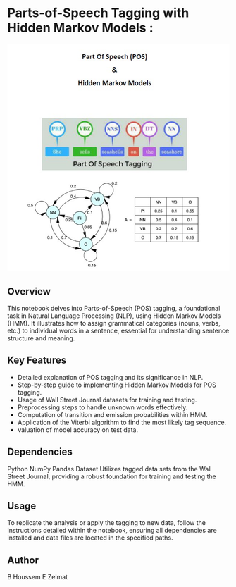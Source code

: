 # Parts-of-Speech Tagging with Hidden Markov Models : 


![alt text](https://github.com/BheZelmat/Parts-of-Speech-Tagging-with-Hidden-Markov-Models/blob/main/img.jpg?raw=true)

## Overview
This notebook delves into Parts-of-Speech (POS) tagging, a foundational task in Natural Language Processing (NLP), using Hidden Markov Models (HMM). It illustrates how to assign grammatical categories (nouns, verbs, etc.) to individual words in a sentence, essential for understanding sentence structure and meaning.

## Key Features
* Detailed explanation of POS tagging and its significance in NLP.
* Step-by-step guide to implementing Hidden Markov Models for POS tagging.
* Usage of Wall Street Journal datasets for training and testing.
* Preprocessing steps to handle unknown words effectively.
* Computation of transition and emission probabilities within HMM.
* Application of the Viterbi algorithm to find the most likely tag sequence.
*  valuation of model accuracy on test data.

## Dependencies

Python
NumPy
Pandas
Dataset
Utilizes tagged data sets from the Wall Street Journal, providing a robust foundation for training and testing the HMM.

## Usage
To replicate the analysis or apply the tagging to new data, follow the instructions detailed within the notebook, ensuring all dependencies are installed and data files are located in the specified paths.

## Author 
B Houssem E Zelmat 
